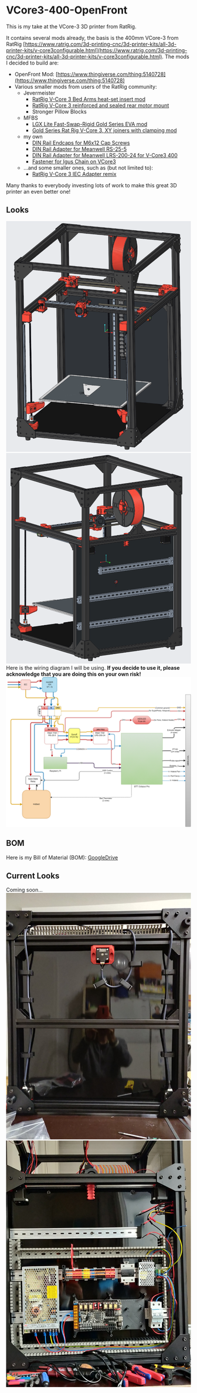 # VCore3-400-OpenFront

This is my take at the VCore-3 3D printer from RatRig.

It contains several mods already, the basis is the 400mm VCore-3 from RatRig [https://www.ratrig.com/3d-printing-cnc/3d-printer-kits/all-3d-printer-kits/v-core3configurable.html](https://www.ratrig.com/3d-printing-cnc/3d-printer-kits/all-3d-printer-kits/v-core3configurable.html). The mods I decided to build are: 

* OpenFront Mod: [https://www.thingiverse.com/thing:5140728](https://www.thingiverse.com/thing:5140728)
* Various smaller mods from users of the RatRig community:
  * Jevermeister
    *  [RatRig V-Core 3 Bed Arms heat-set insert mod](https://www.prusaprinters.org/prints/145226-ratrig-v-core-3-bed-arms-heat-set-insert-mod)
    *  [RatRig V-Core 3 reinforced and sealed rear motor mount](https://www.printables.com/model/158467-ratrig-v-core-3-reinforced-and-sealed-rear-motor-m)
    *  Stronger Pillow Blocks
  * MFBS
    * [LGX Lite Fast-Swap-Rigid Gold Series EVA mod](https://www.thingiverse.com/thing:5207408)
    * [Gold Series Rat Rig V-Core 3, XY joiners with clamping mod](https://www.thingiverse.com/thing:4947482)
  * my own
    * [DIN Rail Endcaps for M6x12 Cap Screws](https://www.printables.com/model/152627-din-rail-endcaps-for-m6x12-cap-screws)
    * [DIN Rail Adapter for Meanwell RS-25-5](https://www.printables.com/model/152624-din-rail-adapter-for-meanwell-rs-25-5)
    * [DIN Rail Adapter for Meanwell LRS-200-24 for V-Core3 400](https://www.printables.com/model/152620-din-rail-adapter-for-meanwell-lrs-200-24-for-v-cor)
    * [Fastener for Igus Chain on VCore3](https://www.printables.com/model/145317-fastener-for-igus-chain-on-vcore3)
  * ...and some smaller ones, such as (but not limited to):
    * [RatRig V-Core 3 IEC Adapter remix](https://www.printables.com/model/137719-ratrig-v-core-3-iec-adapter-remix)

Many thanks to everybody investing lots of work to make this great 3D printer an even better one!

## Looks
![Front View](pics/front.png)
![Back View](pics/back.png)
Here is the wiring diagram I will be using. **If you decide to use it, please acknowledge that you are doing this on your own risk!**
![Wiring](wiring/VCore3_wiring.png)

## BOM
Here is my Bill of Material (BOM): [GoogleDrive](https://docs.google.com/spreadsheets/d/1t07DfJ-j9_pQZ918qX5IQbVI45c6goUu2t6Ui3eUhBY/edit?usp=sharing)

## Current Looks
Coming soon...
![Bottom](pics/bottom.jpg)
![ePanel](pics/e-panel.jpg)
